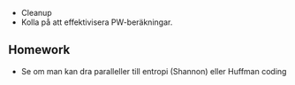 - Cleanup
- Kolla på att effektivisera PW-beräkningar.
## Homework

- Se om man kan dra paralleller till entropi (Shannon) eller Huffman coding